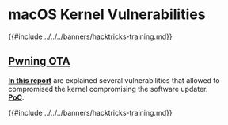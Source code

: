 # macOS Kernel Vulnerabilities

{{#include ../../../banners/hacktricks-training.md}}

## [Pwning OTA](https://jhftss.github.io/The-Nightmare-of-Apple-OTA-Update/)

[**In this report**](https://jhftss.github.io/The-Nightmare-of-Apple-OTA-Update/) are explained several vulnerabilities that allowed to compromised the kernel compromising the software updater.\
[**PoC**](https://github.com/jhftss/POC/tree/main/CVE-2022-46722).

{{#include ../../../banners/hacktricks-training.md}}


